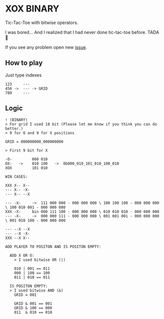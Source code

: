 # XOX BINARY
Tic-Tac-Toe with bitwise operators.

I was bored... And I realized that I had never done tic-tac-toe before. TADA 🎉

If you see any problem open new [issue](https://github.com/DazzGranto/tic-tac-toe-binary/issues).

## How to play

Just type indexes

```
123     ---
456 ->  --- -> GRID
789     ---
```

## Logic

```
! (BINARY)
> For grid I used 18 bit (Please let me know if you think you can do better.)
> 9 for O and 9 for X positions

GRID = 000000000_000000000

> First 9 bit for X

-O-         000 010
OX-   ->    010 100   ->  0b000_010_101_010_100_010
XOX         101 010

WIN CASES:

XXX X-- X--
--- X-- -X-
--- X-- --X

--- -X-		->	111 000 000 - 000 000 000 \ 100 100 100 - 000 000 000 \ 100 010 001 - 000 000 000
XXX -X-		bin	000 111 100 - 000 000 000 \ 010 010 010 - 000 000 000
--- -X-		->	000 000 111 - 000 000 000 \ 001 001 001 - 000 000 000 \ 001 010 100 - 000 000 000

--- --X --X
--- --X -X-
XXX --X X--

ADD PLAYER TO POSITON AND IS POSITON EMPTY:
  
  ADD X OR O:
    > I used bitwise OR (|)
    
    010 | 001 == 011
    000 | 100 == 100
    011 | 010 == 011
    
  IS POSITON EMPTY:
  > I used bitwise AND (&)
    GRID = 001
    
    GRID & 001 == 001
    GRID & 100 == 000
    011  & 010 == 010
```

